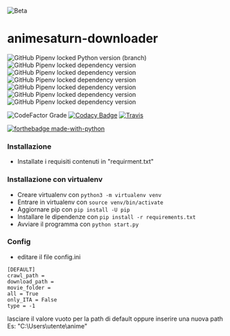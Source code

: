 ![Beta](https://img.shields.io/badge/WARNING-BETA%20BRANCH-red?style=for-the-badge&logo=adblock&logoColor=critical)

# animesaturn-downloader
![GitHub Pipenv locked Python version (branch)](https://img.shields.io/github/pipenv/locked/python-version/Catta1997/animesaturn-downloader/beta?logo=python&logoColor=yellow)
![GitHub Pipenv locked dependency version](https://img.shields.io/github/pipenv/locked/dependency-version/Catta1997/animesaturn-downloader/requests/beta?color=yellow) 
![GitHub Pipenv locked dependency version](https://img.shields.io/github/pipenv/locked/dependency-version/Catta1997/animesaturn-downloader/beautifulsoup4/beta?color=yellow)
![GitHub Pipenv locked dependency version](https://img.shields.io/github/pipenv/locked/dependency-version/Catta1997/animesaturn-downloader/psutil/beta?color=yellow)
![GitHub Pipenv locked dependency version](https://img.shields.io/github/pipenv/locked/dependency-version/Catta1997/animesaturn-downloader/tqdm/beta?color=yellow)
![GitHub Pipenv locked dependency version](https://img.shields.io/github/pipenv/locked/dependency-version/Catta1997/animesaturn-downloader/wget/beta?color=yellow)
![GitHub Pipenv locked dependency version](https://img.shields.io/github/pipenv/locked/dependency-version/Catta1997/animesaturn-downloader/configparser/beta?color=yellow)

![CodeFactor Grade](https://img.shields.io/codefactor/grade/github/Catta1997/animesaturn-downloader/beta?logo=codefactor) 
[![Codacy Badge](https://api.codacy.com/project/badge/Grade/be1ac1ec55dc48678fbcaf15f8e69e3a)](https://app.codacy.com/gh/Catta1997/animesaturn-downloader?utm_source=github.com&utm_medium=referral&utm_content=Catta1997/animesaturn-downloader&utm_campaign=Badge_Grade) 
[![Travis](https://img.shields.io/travis/com/Catta1997/animesaturn-downloader/beta?logo=travis)](https://travis-ci.com/thebespokepixel/badges "Travis")  

[![forthebadge made-with-python](http://ForTheBadge.com/images/badges/made-with-python.svg)](https://www.python.org/)   

### Installazione
  - Installate i requisiti contenuti in "requirment.txt"
### Installazione con virtualenv
- Creare virtualenv con `python3 -m virtualenv venv`
- Entrare in virtualenv con `source venv/bin/activate`
- Aggiornare pip con `pip install -U pip`
- Installare le dipendenze con `pip install -r requirements.txt`
- Avviare  il programma con `python start.py`
### Config
  - editare il file config.ini
  ```
  [DEFAULT]
  crawl_path = 
  download_path = 
  movie_folder = 
  all = True
  only_ITA = False
  type = -1
  ```
  lasciare il valore vuoto per la path di default oppure inserire una nuova path Es: "C:\Users\utente\anime\"
